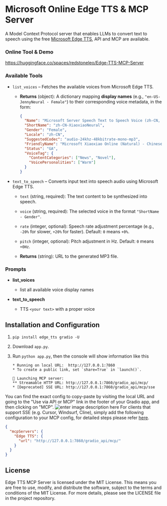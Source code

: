 # Microsoft Online Edge TTS & MCP Server

A Model Context Protocol server that enables LLMs to convert text to speech using the free [Microsoft Edge TTS](https://github.com/rany2/edge-tts), API and MCP are available. 
### Online Tool & Demo
https://huggingface.co/spaces/redstoneleo/Edge-TTS-MCP-Server
### Available Tools


-   `list_voices` – Fetches the available voices from Microsoft Edge TTS.
    
    -   **Returns** (object): A dictionary mapping **display names** (e.g., `"en-US-JennyNeural - Female"`) to their corresponding voice metadata, in the form:
        
        ```json
        {
          "Name": "Microsoft Server Speech Text to Speech Voice (zh-CN, XiaoxiaoNeural)",
          "ShortName": "zh-CN-XiaoxiaoNeural",
          "Gender": "Female",
          "Locale": "zh-CN",
          "SuggestedCodec": "audio-24khz-48kbitrate-mono-mp3",
          "FriendlyName": "Microsoft Xiaoxiao Online (Natural) - Chinese (Mainland)",
          "Status": "GA",
          "VoiceTag": {
            "ContentCategories": ["News", "Novel"],
            "VoicePersonalities": ["Warm"]
          }
        }
        
        ```
        


-   `text_to_speech` – Converts input text into speech audio using Microsoft Edge TTS.
    
    -   `text` (string, required): The text content to be synthesized into speech.
        
    -   `voice` (string, required): The selected voice in the format `"ShortName - Gender"`.
        
    -   `rate` (integer, optional): Speech rate adjustment percentage (e.g., `-20%` for slower, `+20%` for faster). Default: `0` means `+0%`.
        
    -   `pitch` (integer, optional): Pitch adjustment in Hz. Default: `0` means `+0Hz`.
        
    -   **Returns** (string): URL to the generated MP3 file.
        


### Prompts

- **list_voices**
  - list all available voice display names

- **text_to_speech**
  - TTS `<your text>` with a proper voice

## Installation and Configuration

 1. ```pip install edge_tts gradio -U``` 
 2. Download `app.py`.
 3. Run  ```python app.py```, then the console will show information
    like this
    
	    * Running on local URL:  http://127.0.0.1:7860
	    * To create a public link, set `share=True` in `launch()`.
	    
	    🔨 Launching MCP server:
	    ** Streamable HTTP URL: http://127.0.0.1:7860/gradio_api/mcp/
	    * [Deprecated] SSE URL: http://127.0.0.1:7860/gradio_api/mcp/sse

You can find the exact config to copy-paste by visiting the  local URL and going to the "Use via API or MCP" link in the footer of your Gradio app, and then clicking on "MCP".
![enter image description here](https://huggingface.co/datasets/huggingface/documentation-images/resolve/main/gradio-guides/view-api-mcp.png)
For clients that support SSE (e.g. Cursor, Windsurf, Cline), simply add the following configuration to your MCP config, for detailed steps please refer [here](https://www.gradio.app/guides/using-docs-mcp#installing-in-the-clients).
```json
{
  "mcpServers": {
    "Edge TTS": {
      "url": "http://127.0.0.1:7860/gradio_api/mcp/"
    }
  }
}
```


## License

Edge TTS MCP Server is licensed under the MIT License. This means you are free to use, modify, and distribute the software, subject to the terms and conditions of the MIT License. For more details, please see the LICENSE file in the project repository.